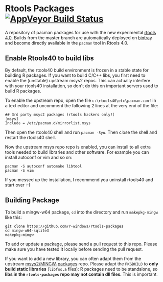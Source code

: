 # Rtools Packages [![AppVeyor Build Status](https://ci.appveyor.com/api/projects/status/github/r-windows/rtools-packages?branch=master)](https://ci.appveyor.com/project/jeroen/rtools-packages)

A repository of pacman packages for use with the new experimental [rtools 4.0](https://cloud.r-project.org/bin/windows/testing/rtools40.html). Builds from the master branch are automatically deployed on [bintray](https://dl.bintray.com/rtools/) and become directly available in the `pacman` tool in Rtools 4.0.

## Enable Rtools40 to build libs

By default, the rtools40 build environment is frozen in a stable state for building R packages. If you want to build C/C++ libs, you first need to enable the (unstable) upstream msys2 repos. This can actually interfere with your rtools40 installation, so don't do this on important servers used to build R packages.

To enable the upstream repo, open the file `c:\rtools40\etc\pacman.conf` in a text editor and uncomment the following 2 lines at the very end of the file:

```
## 3rd party msys2 packages (rtools hackers only!)
[msys]
Include = /etc/pacman.d/mirrorlist.msys
```

Then open the rtools40 shell and run `pacman -Syu`. Then close the shell and restart the rtools40 shell.

Now the upstream msys repo repo is enabled, you can install to all extra tools needed to build libraries and other software. For example you can install autoconf or vim and so on:

```
pacman -S autoconf automake libtool
pacman -S vim
```

If you messed up the installation, I recommend you uninstall rtools40 and start over :-)


## Building Package

To build a mingw-w64 package, `cd` into the directory and run `makepkg-mingw` like this:

```
git clone https://github.com/r-windows/rtools-packages
cd mingw-w64-sqlite3
makepkg-mingw
```

To add or update a package, please send a pull request to this repo. Please make sure you have tested it locally before sending the pull request. 

If you want to add a new library, you can often adapt them from the upstream [msys2/MINGW-packages](https://github.com/msys2/MINGW-packages) repo. Please adapt the `PKGBUILD` to __only build static libraries__ (`libfoo.a` files): R packages need to be standalone, so __libs in the `rtools-packages` repo may not contain dll files__. This is important.
